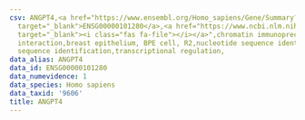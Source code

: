 ```yaml
---
csv: ANGPT4,<a href="https://www.ensembl.org/Homo_sapiens/Gene/Summary?db=core;g=ENSG00000101280"
  target="_blank">ENSG00000101280</a>,<a href="https://www.ncbi.nlm.nih.gov/pubmed/22863008"
  target="_blank"><i class="fas fa-file"></i></a>",chromatin immunoprecipitation assay,direct
  interaction,breast epithelium, BPE cell, R2,nucleotide sequence identification,nucleotide
  sequence identification,transcriptional regulation,
data_alias: ANGPT4
data_id: ENSG00000101280
data_numevidence: 1
data_species: Homo sapiens
data_taxid: '9606'
title: ANGPT4
---
```

